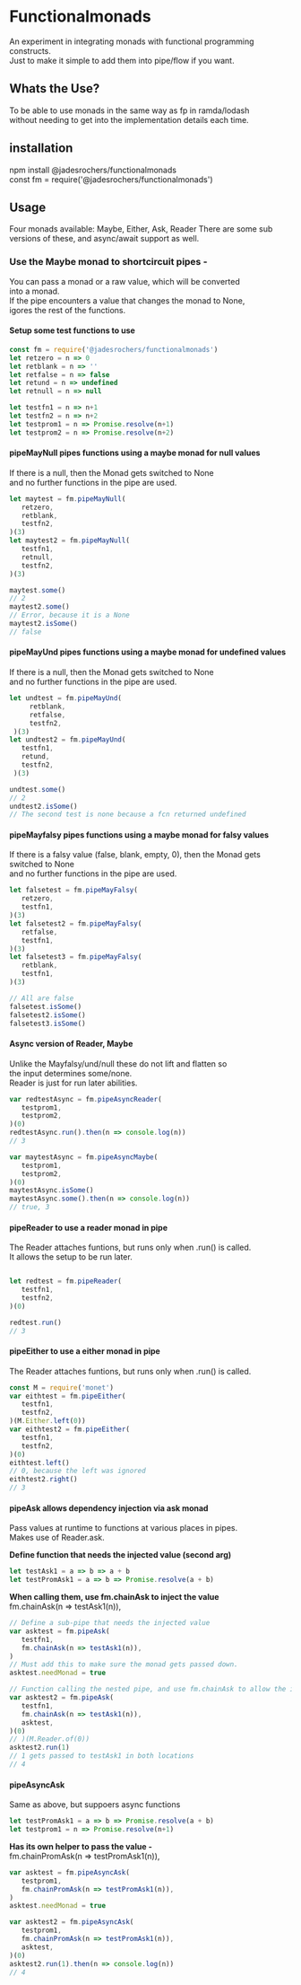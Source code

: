 # Functionalmonads
An experiment in integrating monads with functional programming constructs.  
Just to make it simple to add them into pipe/flow if you want.  

## Whats the Use?
To be able to use monads in the same way as fp in ramda/lodash  
without needing to get into the implementation details each time.

## installation 
npm install @jadesrochers/functionalmonads  
const fm = require('@jadesrochers/functionalmonads')  

## Usage
Four monads available:
Maybe, Either, Ask, Reader
There are some sub versions of these, and async/await support as well.

### Use the Maybe monad to shortcircuit pipes -  
You can pass a monad or a raw value, which will be converted  
into a monad.  
If the pipe encounters a value that changes the monad to None,  
igores the rest of the functions.

#### Setup some test functions to use  
```javascript
const fm = require('@jadesrochers/functionalmonads')  
let retzero = n => 0
let retblank = n => ''
let retfalse = n => false
let retund = n => undefined
let retnull = n => null

let testfn1 = n => n+1
let testfn2 = n => n+2
let testprom1 = n => Promise.resolve(n+1)
let testprom2 = n => Promise.resolve(n+2)

```

#### pipeMayNull pipes functions using a maybe monad for null values  
If there is a null, then the Monad gets switched to None  
and no further functions in the pipe are used.  
```javascript
let maytest = fm.pipeMayNull(
   retzero,
   retblank,
   testfn2,
)(3)
let maytest2 = fm.pipeMayNull(
   testfn1,
   retnull,
   testfn2,
)(3)

maytest.some()
// 2
maytest2.some()
// Error, because it is a None
maytest2.isSome()
// false
```

#### pipeMayUnd pipes functions using a maybe monad for undefined values  
If there is a null, then the Monad gets switched to None  
and no further functions in the pipe are used.  
```javascript
let undtest = fm.pipeMayUnd(
     retblank,
     retfalse,
     testfn2,
 )(3)
let undtest2 = fm.pipeMayUnd(
   testfn1,
   retund,
   testfn2,
 )(3)

undtest.some()
// 2
undtest2.isSome()
// The second test is none because a fcn returned undefined
```

#### pipeMayfalsy pipes functions using a maybe monad for falsy values  
If there is a falsy value (false, blank, empty, 0), then the Monad gets switched to None  
and no further functions in the pipe are used.  
```javascript
let falsetest = fm.pipeMayFalsy(
   retzero,
   testfn1,
)(3)
let falsetest2 = fm.pipeMayFalsy(
   retfalse,
   testfn1,
)(3)
let falsetest3 = fm.pipeMayFalsy(
   retblank,
   testfn1,
)(3)

// All are false
falsetest.isSome()
falsetest2.isSome()
falsetest3.isSome()
```

#### Async version of Reader, Maybe
Unlike the Mayfalsy/und/null these do not lift and flatten so  
the input determines some/none.  
Reader is just for run later abilities.  
```javascript
var redtestAsync = fm.pipeAsyncReader(
   testprom1,
   testprom2,
)(0)
redtestAsync.run().then(n => console.log(n))
// 3

var maytestAsync = fm.pipeAsyncMaybe(
   testprom1,
   testprom2,
)(0)
maytestAsync.isSome()
maytestAsync.some().then(n => console.log(n))
// true, 3
```


#### pipeReader to use a reader monad in pipe
The Reader attaches funtions, but runs only when .run() is called.  
It allows the setup to be run later.
```javascript

let redtest = fm.pipeReader(
   testfn1,
   testfn2,
)(0)

redtest.run()
// 3
```

#### pipeEither to use a either monad in pipe
The Reader attaches funtions, but runs only when .run() is called.  
```javascript
const M = require('monet')
var eithtest = fm.pipeEither(
   testfn1,
   testfn2,
)(M.Either.left(0))
var eithtest2 = fm.pipeEither(
   testfn1,
   testfn2,
)(0)
eithtest.left()
// 0, because the left was ignored
eithtest2.right()
// 3
```

#### pipeAsk allows dependency injection via ask monad  
Pass values at runtime to functions at various places in pipes.  
Makes use of Reader.ask.

**Define function that needs the injected value (second arg)**  
```javascript
let testAsk1 = a => b => a + b
let testPromAsk1 = a => b => Promise.resolve(a + b)
```
**When calling them, use fm.chainAsk to inject the value**  
fm.chainAsk(n => testAsk1(n)),

```javascript
// Define a sub-pipe that needs the injected value
var asktest = fm.pipeAsk(
   testfn1,
   fm.chainAsk(n => testAsk1(n)),
)
// Must add this to make sure the monad gets passed down.
asktest.needMonad = true

// Function calling the nested pipe, and use fm.chainAsk to allow the injection
var asktest2 = fm.pipeAsk(
   testfn1,
   fm.chainAsk(n => testAsk1(n)),
   asktest,
)(0)
// )(M.Reader.of(0))
asktest2.run(1)
// 1 gets passed to testAsk1 in both locations
// 4 
```

#### pipeAsyncAsk  
Same as above, but suppoers async functions
```javascript
let testPromAsk1 = a => b => Promise.resolve(a + b)
let testprom1 = n => Promise.resolve(n+1)
```
**Has its own helper to pass the value -**  
fm.chainPromAsk(n => testPromAsk1(n)),

```javascript
var asktest = fm.pipeAsyncAsk(
   testprom1,
   fm.chainPromAsk(n => testPromAsk1(n)),
)
asktest.needMonad = true

var asktest2 = fm.pipeAsyncAsk(
   testprom1,
   fm.chainPromAsk(n => testPromAsk1(n)),
   asktest,
)(0)
asktest2.run(1).then(n => console.log(n))
// 4
```


